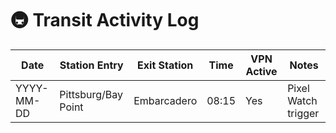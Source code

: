 # 🚇 Transit Activity Log

| Date       | Station Entry       | Exit Station       | Time   | VPN Active | Notes                  |
|------------|---------------------|---------------------|--------|------------|------------------------|
| YYYY-MM-DD | Pittsburg/Bay Point | Embarcadero         | 08:15  | Yes        | Pixel Watch trigger    |
